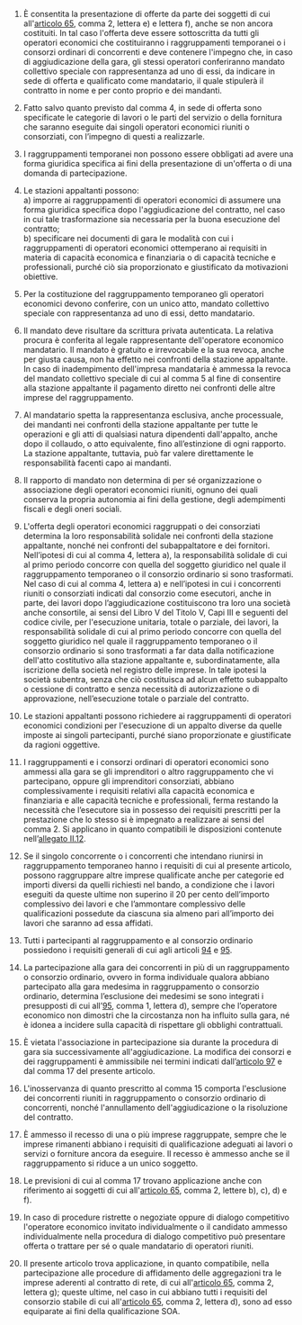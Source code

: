 1. È consentita la presentazione di offerte da parte dei soggetti di cui all'[articolo 65](/index.html?article=articolo-65&version=1), comma 2, lettera e) e  lettera f), anche se non ancora costituiti. In tal caso l'offerta deve essere sottoscritta da tutti gli operatori  economici che costituiranno i raggruppamenti temporanei o i consorzi ordinari di concorrenti e deve contenere  l'impegno che, in caso di aggiudicazione della gara, gli stessi operatori conferiranno mandato collettivo  speciale con rappresentanza ad uno di essi, da indicare in sede di offerta e qualificato come mandatario, il quale stipulerà il contratto in nome e per conto proprio e dei mandanti. 

2. Fatto salvo quanto previsto dal comma 4, in sede di offerta sono specificate le categorie di lavori o le parti  del servizio o della fornitura che saranno eseguite dai singoli operatori economici riuniti o consorziati, con l’impegno di questi a realizzarle.

3. I raggruppamenti temporanei non possono essere obbligati ad avere una forma giuridica specifica ai fini della presentazione di un'offerta o di una domanda di partecipazione. 

4. Le stazioni appaltanti possono: <br>a) imporre ai raggruppamenti di operatori economici di assumere una forma giuridica specifica dopo  l'aggiudicazione del contratto, nel caso in cui tale trasformazione sia necessaria per la buona esecuzione del  contratto; <br>b) specificare nei documenti di gara le modalità con cui i raggruppamenti di operatori economici ottemperano ai requisiti in materia di capacità economica e finanziaria o di capacità tecniche e professionali, purché ciò sia proporzionato e giustificato da motivazioni obiettive. 

5. Per la costituzione del raggruppamento temporaneo gli operatori economici devono conferire, con un unico atto, mandato collettivo speciale con rappresentanza ad uno di essi, detto mandatario. 

6. Il mandato deve risultare da scrittura privata autenticata. La relativa procura è conferita al legale rappresentante dell'operatore economico mandatario. Il mandato è gratuito e irrevocabile e la sua revoca, anche per giusta causa, non ha effetto nei confronti della stazione appaltante. In caso di inadempimento dell'impresa mandataria è ammessa la revoca del mandato collettivo speciale di cui al comma 5 al fine di consentire alla stazione appaltante il pagamento diretto nei confronti delle altre imprese del raggruppamento. 

7. Al mandatario spetta la rappresentanza esclusiva, anche processuale, dei mandanti nei confronti della  stazione appaltante per tutte le operazioni e gli atti di qualsiasi natura dipendenti dall'appalto, anche dopo il  collaudo, o atto equivalente, fino all’estinzione di ogni rapporto. La stazione appaltante, tuttavia, può far valere  direttamente le responsabilità facenti capo ai mandanti. 

8. Il rapporto di mandato non determina di per sé organizzazione o associazione degli operatori economici riuniti, ognuno dei quali conserva la propria autonomia ai fini della gestione, degli adempimenti fiscali e degli oneri sociali. 

9. L'offerta degli operatori economici raggruppati o dei consorziati determina la loro responsabilità solidale nei confronti della stazione appaltante, nonché nei confronti del subappaltatore e dei fornitori. Nell’ipotesi di cui al comma 4, lettera a), la responsabilità solidale di cui al primo periodo concorre con quella del soggetto giuridico nel quale il raggruppamento temporaneo o il consorzio ordinario si sono trasformati. Nel caso di cui al comma 4, lettera a) e nell’ipotesi in cui i concorrenti riuniti o consorziati indicati dal consorzio come  esecutori, anche in parte, dei lavori dopo l’aggiudicazione costituiscono tra loro una società anche consortile,  ai sensi del Libro V del Titolo V, Capi III e seguenti del codice civile, per l'esecuzione unitaria, totale o parziale,  dei lavori, la responsabilità solidale di cui al primo periodo concorre con quella del soggetto giuridico nel quale  il raggruppamento temporaneo o il consorzio ordinario si sono trasformati a far data dalla notificazione dell'atto  costitutivo alla stazione appaltante e, subordinatamente, alla iscrizione della società nel registro delle imprese. In tale ipotesi la società subentra, senza che ciò costituisca ad alcun effetto subappalto o cessione di contratto  e senza necessità di autorizzazione o di approvazione, nell’esecuzione totale o parziale del contratto.

10. Le stazioni appaltanti possono richiedere ai raggruppamenti di operatori economici condizioni per l'esecuzione di un appalto diverse da quelle imposte ai singoli partecipanti, purché siano proporzionate e giustificate da ragioni oggettive.


11. I raggruppamenti e i consorzi ordinari di operatori economici sono ammessi alla gara se gli imprenditori o altro raggruppamento che vi partecipano, oppure gli imprenditori consorziati, abbiano complessivamente i requisiti relativi alla capacità economica e finanziaria e alle capacità tecniche e professionali, ferma restando la necessità che l’esecutore sia in possesso dei requisiti prescritti per la prestazione che lo stesso si è impegnato a realizzare ai sensi del comma 2. Si applicano in quanto compatibili le disposizioni contenute nell’[allegato II.12](/index.html?section=attachment-2-12&version=2).

12. Se il singolo concorrente o i concorrenti che intendano riunirsi in raggruppamento temporaneo hanno i requisiti di cui al presente articolo, possono raggruppare altre imprese qualificate anche per categorie ed importi diversi da quelli richiesti nel bando, a condizione che i lavori eseguiti da queste ultime non superino il 20 per cento dell’importo complessivo dei lavori e che l’ammontare complessivo delle qualificazioni possedute da ciascuna sia almeno pari all’importo dei lavori che saranno ad essa affidati.

13. Tutti i partecipanti al raggruppamento e al consorzio ordinario possiedono i requisiti generali di cui agli articoli [94](/index.html?article=articolo-94&version=1) e [95](/index.html?article=articolo-95&version=1).

14. La partecipazione alla gara dei concorrenti in più di un raggruppamento o consorzio ordinario, ovvero in forma individuale qualora abbiano partecipato alla gara medesima in raggruppamento o consorzio ordinario, determina l’esclusione dei medesimi se sono integrati i presupposti di cui all’[95](/index.html?article=articolo-95&version=1), comma 1, lettera d), sempre che l’operatore economico non dimostri che la circostanza non ha influito sulla gara, né è idonea a incidere sulla capacità di rispettare gli obblighi contrattuali.

15. È vietata l'associazione in partecipazione sia durante la procedura di gara sia successivamente all'aggiudicazione. La modifica dei consorzi e dei raggruppamenti è ammissibile nei termini indicati dall’[articolo 97](/index.html?article=articolo-97&version=1) e dal comma 17 del presente articolo.

16. L'inosservanza di quanto prescritto al comma 15 comporta l'esclusione dei concorrenti riuniti in raggruppamento o consorzio ordinario di concorrenti, nonché l'annullamento dell'aggiudicazione o la risoluzione del contratto.

17. È ammesso il recesso di una o più imprese raggruppate, sempre che le imprese rimanenti abbiano i requisiti di qualificazione adeguati ai lavori o servizi o forniture ancora da eseguire. Il recesso è ammesso anche se il raggruppamento si riduce a un unico soggetto.

18. Le previsioni di cui al comma 17 trovano applicazione anche con riferimento ai soggetti di cui all'[articolo 65](/index.html?article=articolo-65&version=1), comma 2, lettere b), c), d) e f).

19. In caso di procedure ristrette o negoziate oppure di dialogo competitivo l'operatore economico invitato individualmente o il candidato ammesso individualmente nella procedura di dialogo competitivo può presentare offerta o trattare per sé o quale mandatario di operatori riuniti.

20. Il presente articolo trova applicazione, in quanto compatibile, nella partecipazione alle procedure di affidamento delle aggregazioni tra le imprese aderenti al contratto di rete, di cui all'[articolo 65](/index.html?article=articolo-65&version=1), comma 2, lettera g); queste ultime, nel caso in cui abbiano tutti i requisiti del consorzio stabile di cui all'[articolo 65](/index.html?article=articolo-65&version=1), comma 2, lettera d), sono ad esso equiparate ai fini della qualificazione SOA.
